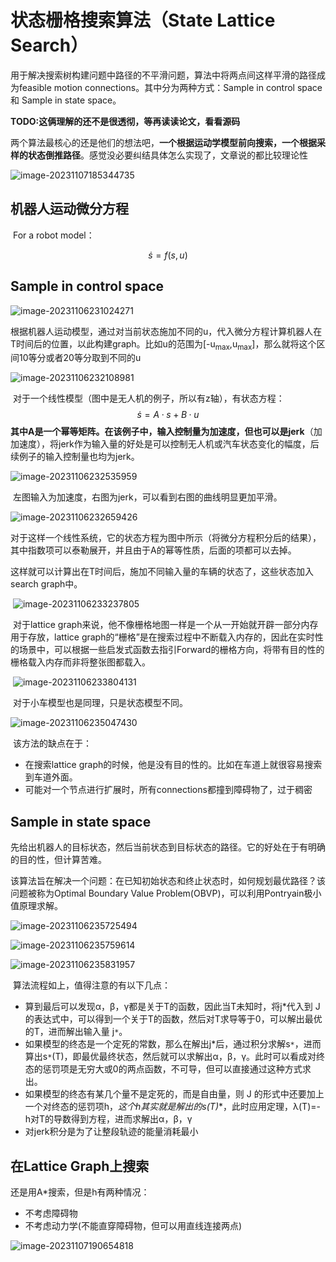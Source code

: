 # 状态栅格搜索算法（State Lattice Search）

​	用于解决搜索树构建问题中路径的不平滑问题，算法中将两点间这样平滑的路径成为feasible motion connections。其中分为两种方式：Sample in control space 和 Sample in state space。

​	**TODO:这俩理解的还不是很透彻，等再读读论文，看看源码**

<!--感觉俩方法都差不多，都是采样+计算路径的流程，只不过前者是对u采样，后者是对状态采样，采样的方式论文里都没提到，一笔带过了，可能根据具体需求有特定的采样方法，比如在自动驾驶中，后者的采样就是在道路上采样的，不会采到道路外面去，这个的具体实现我猜就是设定一个距离然后垂直道路方向采一排点。俩算法感觉都可以应用到local planning中，前者每次只搜索一两层，后者在两层圆上采样点然后计算路径（如下图） -->

​	两个算法最核心的还是他们的想法吧，**一个根据运动学模型前向搜索，一个根据采样的状态倒推路径**。感觉没必要纠结具体怎么实现了，文章说的都比较理论性

![image-20231107185344735](C:\Users\28609\AppData\Roaming\Typora\typora-user-images\image-20231107185344735.png)

## 机器人运动微分方程

​	For a robot model：

$$
\dot{s} = f(s,u)
$$


## Sample in control space

![image-20231106231024271](C:\Users\28609\AppData\Roaming\Typora\typora-user-images\image-20231106231024271.png)

​	根据机器人运动模型，通过对当前状态施加不同的u，代入微分方程计算机器人在T时间后的位置，以此构建graph。比如u的范围为[-u<sub>max</sub>,u<sub>max</sub>]，那么就将这个区间10等分或者20等分取到不同的u

![image-20231106232108981](C:\Users\28609\AppData\Roaming\Typora\typora-user-images\image-20231106232108981.png)

​	对于一个线性模型（图中是无人机的例子，所以有z轴），有状态方程：
$$
\dot{s}=A·s+B·u
$$
**其中A是一个幂等矩阵。**在该例子中，输入控制量为加速度，但也可以是**jerk**（加加速度），将jerk作为输入量的好处是可以控制无人机或汽车状态变化的幅度，后续例子的输入控制量也均为jerk。

![image-20231106232535959](C:\Users\28609\AppData\Roaming\Typora\typora-user-images\image-20231106232535959.png)

​	左图输入为加速度，右图为jerk，可以看到右图的曲线明显更加平滑。

![image-20231106232659426](C:\Users\28609\AppData\Roaming\Typora\typora-user-images\image-20231106232659426.png)

​	对于这样一个线性系统，它的状态方程为图中所示（将微分方程积分后的结果），其中指数项可以泰勒展开，并且由于A的幂等性质，后面的项都可以去掉。

​	这样就可以计算出在T时间后，施加不同输入量的车辆的状态了，这些状态加入search graph中。

​	![image-20231106233237805](C:\Users\28609\AppData\Roaming\Typora\typora-user-images\image-20231106233237805.png)

​	对于lattice graph来说，他不像栅格地图一样是一个从一开始就开辟一部分内存用于存放，lattice graph的“栅格”是在搜索过程中不断载入内存的，因此在实时性的场景中，可以根据一些启发式函数去指引Forward的栅格方向，将带有目的性的栅格载入内存而非将整张图都载入。

​	![image-20231106233804131](C:\Users\28609\AppData\Roaming\Typora\typora-user-images\image-20231106233804131.png)

​	对于小车模型也是同理，只是状态模型不同。

![image-20231106235047430](C:\Users\28609\AppData\Roaming\Typora\typora-user-images\image-20231106235047430.png)

​	该方法的缺点在于：

- 在搜索lattice graph的时候，他是没有目的性的。比如在车道上就很容易搜索到车道外面。
- 可能对一个节点进行扩展时，所有connections都撞到障碍物了，过于稠密

## Sample in state space

​	先给出机器人的目标状态，然后当前状态到目标状态的路径。它的好处在于有明确的目的性，但计算苦难。

​	该算法旨在解决一个问题：在已知初始状态和终止状态时，如何规划最优路径？该问题被称为Optimal Boundary Value Problem(OBVP)，可以利用Pontryain极小值原理求解。

![image-20231106235725494](C:\Users\28609\AppData\Roaming\Typora\typora-user-images\image-20231106235725494.png)

![image-20231106235759614](C:\Users\28609\AppData\Roaming\Typora\typora-user-images\image-20231106235759614.png)

![image-20231106235831957](C:\Users\28609\AppData\Roaming\Typora\typora-user-images\image-20231106235831957.png)

​	算法流程如上，值得注意的有以下几点：

- 算到最后可以发现α，β，γ都是关于T的函数，因此当T未知时，将j*代入到 J 的表达式中，可以得到一个关于T的函数，然后对T求导等于0，可以解出最优的T，进而解出输入量 j`*`。
- 如果模型的终态是一个定死的常数，那么在解出j*后，通过积分求解s`*`，进而算出s`*`(T)，即最优最终状态，然后就可以求解出α，β，γ。此时可以看成对终态的惩罚项是无穷大或0的两点函数，不可导，但可以直接通过这种方式求出。
- 如果模型的终态有某几个量不是定死的，而是自由量，则 J 的形式中还要加上一个对终态的惩罚项h，**这个h其实就是解出的s*(T)**，此时应用定理，λ(T)=-h对T的导数得到方程，进而求解出α，β，γ
- 对jerk积分是为了让整段轨迹的能量消耗最小

## 在Lattice Graph上搜索

还是用A*搜索，但是h有两种情况：

- 不考虑障碍物
- 不考虑动力学(不能直穿障碍物，但可以用直线连接两点)

![image-20231107190654818](C:\Users\28609\AppData\Roaming\Typora\typora-user-images\image-20231107190654818.png)